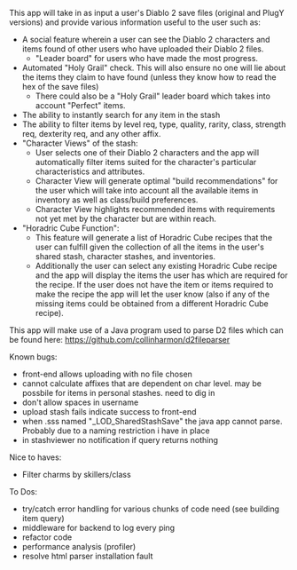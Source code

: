 This app will take in as input a user's Diablo 2 save files (original and PlugY versions) and provide various information useful to the user such as:

 - A social feature wherein a user can see the Diablo 2 characters and items found of other users who have uploaded their Diablo 2 files.
      - "Leader board" for users who have made the most progress.
 - Automated "Holy Grail" check. This will also ensure no one will lie about the items they claim to have found (unless they know how to read the hex of the save files)
      - There could also be a "Holy Grail" leader board which takes into account "Perfect" items.
 - The ability to instantly search for any item in the stash
 - The ability to filter items by level req, type, quality, rarity, class, strength req, dexterity req, and any other affix.
 - "Character Views" of the stash: 
      - User selects one of their Diablo 2 characters and the app will automatically filter items suited for the character's particular characteristics and attributes.
      - Character View will generate optimal "build recommendations" for the user which will take into account all the available items in inventory as well as class/build preferences.
      - Character View highlights recommended items with requirements not yet met by the character but are within reach.
 - "Horadric Cube Function":
      - This feature will generate a list of Horadric Cube recipes that the user can fulfill given the collection of all the items in the user's shared stash, character stashes, and inventories.
      - Additionally the user can select any existing Horadric Cube recipe and the app will display the items the user has which are required for the recipe. If the user does not have the item or items required to make the recipe the app will let the user know (also if any of the missing items could be obtained from a different Horadric Cube recipe).

This app will make use of a Java program used to parse D2 files which can be found here: https://github.com/collinharmon/d2fileparser


Known bugs:
 - front-end allows uploading with no file chosen
 - cannot calculate affixes that are dependent on char level. may be possbile for items in personal stashes. need to dig in
 - don't allow spaces in username
 - upload stash fails indicate success to front-end
 - when .sss named "_LOD_SharedStashSave" the java app cannot parse. Probably due to a naming restriction i have in place 
 - in stashviewer no notification if query returns nothing


Nice to haves:
 - Filter charms by skillers/class 


 To Dos:
 - try/catch error handling for various chunks of code need (see building item query)
 - middleware for backend to log every ping
 - refactor code
 - performance analysis (profiler)
 - resolve html parser installation fault